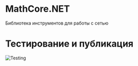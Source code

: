 # MathCore.NET
Библиотека инструментов для работы с сетью

# Тестирование и публикация
![Testing](https://github.com/Infarh/MathCore.NET/workflows/Testing/badge.svg)
